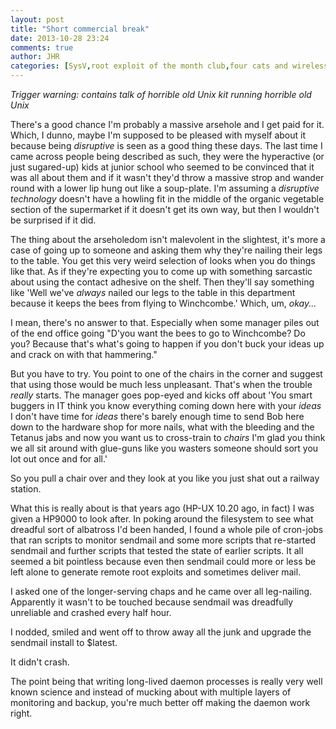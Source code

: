 ```yaml
---
layout: post
title: "Short commercial break"
date: 2013-10-28 23:24
comments: true
author: JHR
categories: [SysV,root exploit of the month club,four cats and wireless]
---
```

_Trigger warning: contains talk of horrible old Unix kit running horrible old Unix_

There's a good chance I'm probably a massive arsehole and I get paid for it. Which, I dunno, maybe I'm supposed to be
pleased with myself about it because being _disruptive_ is seen as a good thing these days. The last time I came across
people being described as such, they were the hyperactive (or just sugared-up) kids at junior school who seemed to be
convinced that it was all about them and if it wasn't they'd throw a massive strop and wander round with a lower lip
hung out like a soup-plate. I'm assuming a _disruptive technology_ doesn't have a howling fit in the middle of the
organic vegetable section of the supermarket if it doesn't get its own way, but then I wouldn't be surprised if it did.

The thing about the arseholedom isn't malevolent in the slightest, it's more a case of going up to someone and asking
them why they're nailing their legs to the table. You get this very weird selection of looks when you do things like
that. As if they're expecting you to come up with something sarcastic about using the contact adhesive on the shelf.
Then they'll say something like 'Well we've _always_ nailed our legs to the table in this department because it keeps
the bees from flying to Winchcombe.' Which, um, _okay..._ 

I mean, there's no answer to that. Especially when some manager piles out of the end office going "D'you want the bees
to go to Winchcombe? Do you? Because that's what's going to happen if you don't buck your ideas up and crack on with
that hammering."

But you have to try. You point to one of the chairs in the corner and suggest that using those would be much less
unpleasant. That's when the trouble _really_ starts. The manager goes pop-eyed and kicks off about 'You smart buggers in
IT think you know everything coming down here with your _ideas_ I don't have time for _ideas_ there's barely enough time
to send Bob here down to the hardware shop for more nails, what with the bleeding and the Tetanus jabs and now you want
us to cross-train to _chairs_ I'm glad you think we all sit around with glue-guns like you wasters someone should sort
you lot out once and for all.'

So you pull a chair over and they look at you like you just shat out a railway station.

What this is really about is that years ago (HP-UX 10.20 ago, in fact) I was given a HP9000 to look after. In poking
around the filesystem to see what dreadful sort of albatross I'd been handed, I found a whole pile of cron-jobs that ran
scripts to monitor sendmail and some more scripts that re-started sendmail and further scripts that tested the state of
earlier scripts. It all seemed a bit pointless because even then sendmail could more or less be left alone to generate
remote root exploits and sometimes deliver mail.

I asked one of the longer-serving chaps and he came over all leg-nailing. Apparently it wasn't to be touched because
sendmail was dreadfully unreliable and crashed every half hour.

I nodded, smiled and went off to throw away all the junk and upgrade the sendmail install to $latest.

It didn't crash.

The point being that writing long-lived daemon processes is really very well known science and instead of mucking about
with multiple layers of monitoring and backup, you're much better off making the daemon work right.
